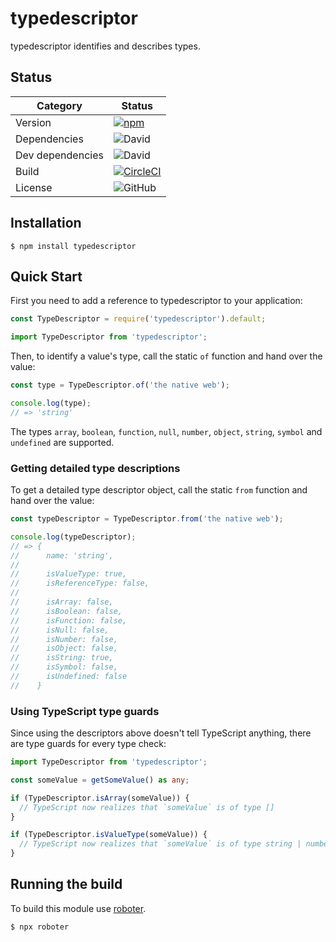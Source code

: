 # typedescriptor

typedescriptor identifies and describes types.

## Status

| Category         | Status                                                                                                                                                   |
| ---------------- | -------------------------------------------------------------------------------------------------------------------------------------------------------- |
| Version          | [![npm](https://img.shields.io/npm/v/typedescriptor)](https://www.npmjs.com/package/typedescriptor)                                                      |
| Dependencies     | ![David](https://img.shields.io/david/thenativeweb/typedescriptor)                                                                                       |
| Dev dependencies | ![David](https://img.shields.io/david/dev/thenativeweb/typedescriptor)                                                                                   |
| Build            | [![CircleCI](https://img.shields.io/circleci/build/github/thenativeweb/typedescriptor)](https://circleci.com/gh/thenativeweb/typedescriptor/tree/master) |
| License          | ![GitHub](https://img.shields.io/github/license/thenativeweb/typedescriptor)                                                                             |

## Installation

```shell
$ npm install typedescriptor
```

## Quick Start

First you need to add a reference to typedescriptor to your application:

```javascript
const TypeDescriptor = require('typedescriptor').default;
```

```typescript
import TypeDescriptor from 'typedescriptor';
```

Then, to identify a value's type, call the static `of` function and hand over the value:

```javascript
const type = TypeDescriptor.of('the native web');

console.log(type);
// => 'string'
```

The types `array`, `boolean`, `function`, `null`, `number`, `object`, `string`, `symbol` and `undefined` are supported.

### Getting detailed type descriptions

To get a detailed type descriptor object, call the static `from` function and hand over the value:

```javascript
const typeDescriptor = TypeDescriptor.from('the native web');

console.log(typeDescriptor);
// => {
//      name: 'string',
//
//      isValueType: true,
//      isReferenceType: false,
//
//      isArray: false,
//      isBoolean: false,
//      isFunction: false,
//      isNull: false,
//      isNumber: false,
//      isObject: false,
//      isString: true,
//      isSymbol: false,
//      isUndefined: false
//    }
```

### Using TypeScript type guards

Since using the descriptors above doesn't tell TypeScript anything, there are type guards for every type check:

```typescript
import TypeDescriptor from 'typedescriptor';

const someValue = getSomeValue() as any;

if (TypeDescriptor.isArray(someValue)) {
  // TypeScript now realizes that `someValue` is of type []
}

if (TypeDescriptor.isValueType(someValue)) {
  // TypeScript now realizes that `someValue` is of type string | number | boolean | null | undefined
}
```

## Running the build

To build this module use [roboter](https://www.npmjs.com/package/roboter).

```shell
$ npx roboter
```
